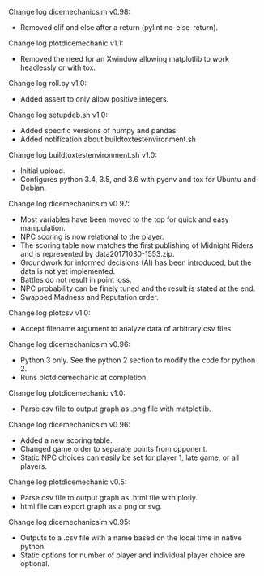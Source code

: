 Change log dicemechanicsim v0.98:

- Removed elif and else after a return (pylint no-else-return).

Change log plotdicemechanic v1.1:

- Removed the need for an Xwindow allowing matplotlib to work headlessly or
  with tox.

Change log roll.py v1.0:

- Added assert to only allow positive integers.

Change log setupdeb.sh v1.0:

- Added specific versions of numpy and pandas.
- Added notification about buildtoxtestenvironment.sh

Change log buildtoxtestenvironment.sh v1.0:

- Initial upload.
- Configures python 3.4, 3.5, and 3.6 with pyenv and tox for Ubuntu and Debian.

Change log dicemechanicsim v0.97:

- Most variables have been moved to the top for quick and easy manipulation.
- NPC scoring is now relational to the player.
- The scoring table now matches the first publishing of Midnight Riders and
  is represented by data20171030-1553.zip.
- Groundwork for informed decisions (AI) has been introduced, but the data
  is not yet implemented.
- Battles do not result in point loss.
- NPC probability can be finely tuned and the result is stated at the end.
- Swapped Madness and Reputation order.

Change log plotcsv v1.0:

- Accept filename argument to analyze data of arbitrary csv files.

Change log dicemechanicsim v0.96:

- Python 3 only.  See the python 2 section to modify the code for python 2.
- Runs plotdicemechanic at completion.

Change log plotdicemechanic v1.0:

- Parse csv file to output graph as .png file with matplotlib.

Change log dicemechanicsim v0.96:

- Added a new scoring table.
- Changed game order to separate points from opponent.
- Static NPC choices can easily be set for player 1, late game, or all players.

Change log plotdicemechanic v0.5:

- Parse csv file to output graph as .html file with plotly.
- html file can export graph as a png or svg.

Change log dicemechanicsim v0.95:

- Outputs to a .csv file with a name based on the local time in native python.
- Static options for number of player and individual player choice are optional.
